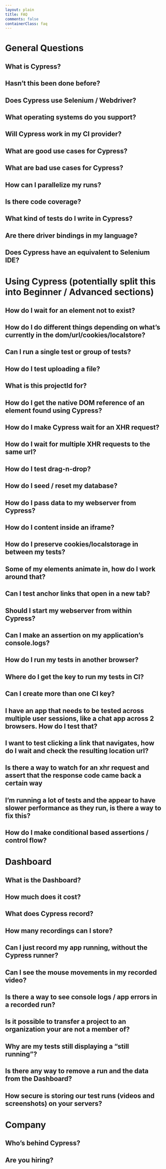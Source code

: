 ```yaml
---
layout: plain
title: FAQ
comments: false
containerClass: faq
---
```


# General Questions

## What is Cypress?



## Hasn’t this been done before?



## Does Cypress use Selenium / Webdriver?



## What operating systems do you support?



## Will Cypress work in my CI provider?



## What are good use cases for Cypress?



## What are bad use cases for Cypress?



## How can I parallelize my runs?



## Is there code coverage?



## What kind of tests do I write in Cypress?



## Are there driver bindings in my language?



## Does Cypress have an equivalent to Selenium IDE?


# Using Cypress (potentially split this into Beginner / Advanced sections)

## How do I wait for an element not to exist?



## How do I do different things depending on what’s currently in the dom/url/cookies/localstore?



## Can I run a single test or group of tests?



## How do I test uploading a file?



## What is this projectId for?



## How do I get the native DOM reference of an element found using Cypress?



## How do I make Cypress wait for an XHR request?



## How do I wait for multiple XHR requests to the same url?



## How do I test drag-n-drop?



## How do I seed / reset my database?



## How do I pass data to my webserver from Cypress?



## How do I content inside an iframe?



## How do I preserve cookies/localstorage in between my tests?



## Some of my elements animate in, how do I work around that?



## Can I test anchor links that open in a new tab?



## Should I start my webserver from within Cypress?



## Can I make an assertion on my application’s console.logs?



## How do I run my tests in another browser?



## Where do I get the key to run my tests in CI?



## Can I create more than one CI key?



## I have an app that needs to be tested across multiple user sessions, like a chat app across 2 browsers. How do I test that?



## I want to test clicking a link that navigates, how do I wait and check the resulting location url?



## Is there a way to watch for an xhr request and assert that the response code came back a certain way



## I’m running a lot of tests and the appear to have slower performance as they run, is there a way to fix this?



## How do I make conditional based assertions / control flow?


# Dashboard

## What is the Dashboard?



## How much does it cost?



## What does Cypress record?



## How many recordings can I store?



## Can I just record my app running, without the Cypress runner?



## Can I see the mouse movements in my recorded video?



## Is there a way to see console logs / app errors in a recorded run?



## Is it possible to transfer a project to an organization your are not a member of?



## Why are my tests still displaying a “still running”?



## Is there any way to remove a run and the data from the Dashboard?



## How secure is storing our test runs (videos and screenshots) on your servers?


# Company

## Who’s behind Cypress?



## Are you hiring?
